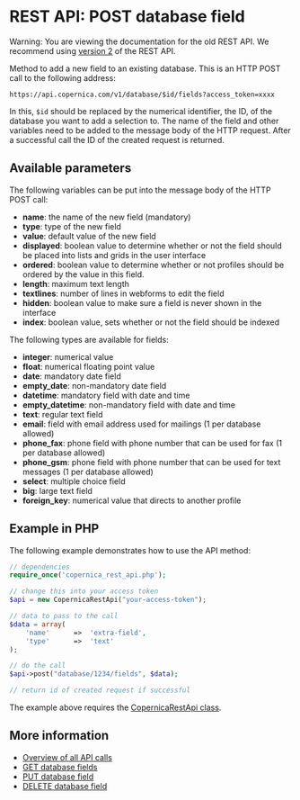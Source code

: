 # REST API: POST database field

Warning: You are viewing the documentation for the old REST API. We recommend 
using [version 2](../restv2/rest-api.md) of the REST API.

Method to add a new field to an existing database. This is an HTTP POST call to the following address:

`https://api.copernica.com/v1/database/$id/fields?access_token=xxxx`

In this, `$id` should be replaced by the numerical identifier, the ID, of the database you want to add a selection to. 
The name of the field and other variables need to be added to the message 
body of the HTTP request. After a successful call the ID of the created 
request is returned.

## Available parameters

The following variables can be put into the message body of the HTTP POST call:

- **name**: the name of the new field (mandatory)
- **type**: type of the new field
- **value**: default value of the new field
- **displayed**: boolean value to determine whether or not the field should be placed into lists and grids in the user interface
- **ordered**: boolean value to determine whether or not profiles should be ordered by the value in this field.
- **length**: maximum text length
- **textlines**: number of lines in webforms to edit the field
- **hidden**: boolean value to make sure a field is never shown in the interface
- **index**: boolean value, sets whether or not the field should be indexed

The following types are available for fields:

- **integer**: numerical value
- **float**: numerical floating point value
- **date**: mandatory date field
- **empty_date**: non-mandatory date field
- **datetime**: mandatory field with date and time
- **empty_datetime**: non-mandatory field with date and time
- **text**: regular text field
- **email**: field with email address used for mailings (1 per database allowed)
- **phone_fax**: phone field with phone number that can be used for fax (1 per database allowed)
- **phone_gsm**: phone field with phone number that can be used for text messages (1 per database allowed)
- **select**: multiple choice field
- **big**: large text field
- **foreign_key**: numerical value that directs to another profile

## Example in PHP

The following example demonstrates how to use the API method:

```php
// dependencies
require_once('copernica_rest_api.php');

// change this into your access token
$api = new CopernicaRestApi("your-access-token");

// data to pass to the call
$data = array(
    'name'      =>  'extra-field',
    'type'      =>  'text'
);

// do the call
$api->post("database/1234/fields", $data);

// return id of created request if successful
```

The example above requires the [CopernicaRestApi class](rest-php).

## More information

- [Overview of all API calls](rest-api)
- [GET database fields](rest-get-database-fields)
- [PUT database field](rest-put-database-field)
- [DELETE database field](rest-delete-database-field)
